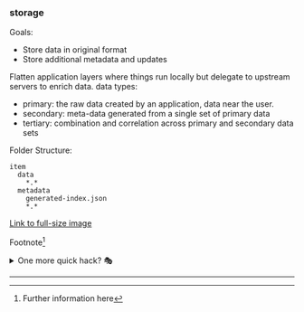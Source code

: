 ### storage

Goals:

* Store data in original format
* Store additional metadata and updates

Flatten application layers where things run locally but delegate to upstream servers to enrich data.
data types:
  * primary: the raw data created by an application, data near the user.
  * secondary: meta-data generated from a single set of primary data
  * tertiary: combination and correlation across primary and secondary data sets

Folder Structure:

```
item
  data
    *.*
  metadata
    generated-index.json
    *.*
```








<!-- Image example
![MS-DOS Family Tree](/images/folder/filename.png){:width="700px"}
-->
<!-- Link example -->
[Link to full-size image](/images/buttons/large/ahmygod.gif)

Footnote[^1]

<details>
  <summary>One more quick hack? 🎭</summary>
  <div markdown="1">
  → Easy  
  → And simple
  </div>
</details>


<!-- Separator -->
---

[^1]: Further information here
